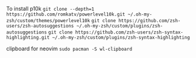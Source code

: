 To install p10k `git clone --depth=1 https://github.com/romkatv/powerlevel10k.git ~/.oh-my-zsh/custom/themes/powerlevel10k`
`git clone https://github.com/zsh-users/zsh-autosuggestions ~/.oh-my-zsh/custom/plugins/zsh-autosuggestions`
`git clone https://github.com/zsh-users/zsh-syntax-highlighting.git ~/.oh-my-zsh/custom/plugins/zsh-syntax-highlighting`

clipboard for neovim `sudo pacman -S wl-clipboard`
